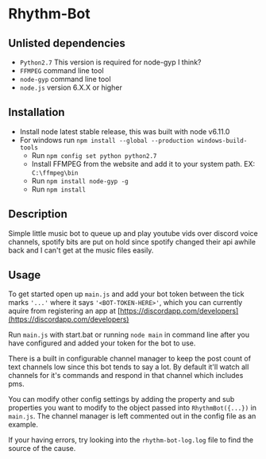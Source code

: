 # Rhythm-Bot

## Unlisted dependencies

- `Python2.7` This version is required for node-gyp I think?
- `FFMPEG` command line tool
- `node-gyp` command line tool
- `node.js` version 6.X.X or higher

## Installation

- Install node latest stable release, this was built with node v6.11.0
- For windows run `npm install --global --production windows-build-tools`
    - Run `npm config set python python2.7`
    - Install FFMPEG from the website and add it to your system path. EX: `C:\ffmpeg\bin`
    - Run `npm install node-gyp -g`
    - Run `npm install`

## Description

Simple little music bot to queue up and play youtube vids over discord voice channels, spotify bits are put on hold since spotify changed their api awhile back and I can't get at the music files easily.

## Usage

To get started open up ```main.js``` and add your bot token between the tick marks ```'...'``` where it says ```'<BOT-TOKEN-HERE>'```, which you can currently aquire from registering an app at [https://discordapp.com/developers](https://discordapp.com/developers)

Run ```main.js``` with start.bat or running ```node main``` in command line after you have configured and added your token for the bot to use.

There is a built in configurable channel manager to keep the post count of text channels low since this bot tends to say a lot. By default it'll watch all channels for it's commands and respond in that channel which includes pms.

You can modify other config settings by adding the property and sub properties you want to modify to the object passed into ```RhythmBot({...})``` in ```main.js```. The channel manager is left commented out in the config file as an example.

If your having errors, try looking into the ```rhythm-bot-log.log``` file to find the source of the cause.
